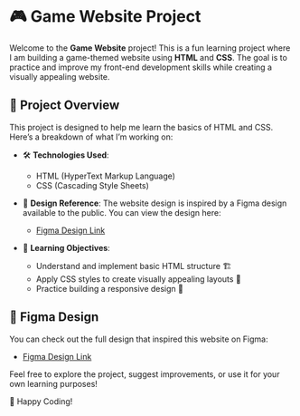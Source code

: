 # 🎮 Game Website Project

Welcome to the **Game Website** project! This is a fun learning project where I am building a game-themed website using **HTML** and **CSS**. The goal is to practice and improve my front-end development skills while creating a visually appealing website.

## 🚀 Project Overview

This project is designed to help me learn the basics of HTML and CSS. Here’s a breakdown of what I’m working on:

- 🛠️ **Technologies Used**:

  - HTML (HyperText Markup Language)
  - CSS (Cascading Style Sheets)

- 🎨 **Design Reference**: The website design is inspired by a Figma design available to the public. You can view the design here:

  - [Figma Design Link](https://www.figma.com/community/file/1058773912152023976)

- 🎯 **Learning Objectives**:
  - Understand and implement basic HTML structure 🏗️
  - Apply CSS styles to create visually appealing layouts 🎨
  - Practice building a responsive design 📱

## 🔗 Figma Design

You can check out the full design that inspired this website on Figma:

- [Figma Design Link](https://www.figma.com/community/file/1058773912152023976)

Feel free to explore the project, suggest improvements, or use it for your own learning purposes!

👾 Happy Coding!
